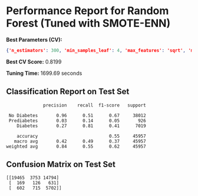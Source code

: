 # Performance Report for Random Forest (Tuned with SMOTE-ENN)

**Best Parameters (CV):**
```json
{'n_estimators': 300, 'min_samples_leaf': 4, 'max_features': 'sqrt', 'max_depth': None}
```

**Best CV Score:** 0.8199

**Tuning Time:** 1699.69 seconds

## Classification Report on Test Set
```
              precision    recall  f1-score   support

 No Diabetes       0.96      0.51      0.67     38012
 Prediabetes       0.03      0.14      0.05       926
    Diabetes       0.27      0.81      0.41      7019

    accuracy                           0.55     45957
   macro avg       0.42      0.49      0.37     45957
weighted avg       0.84      0.55      0.62     45957
```

## Confusion Matrix on Test Set
```
[[19465  3753 14794]
 [  169   126   631]
 [  602   715  5702]]
```

